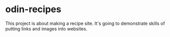 # odin-recipes
This project is about making a recipe site. It's going to demonstrate skills of 
putting links and images into websites.
